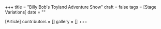 +++
title = "Billy Bob's Toyland Adventure Show"
draft = false
tags = [Stage Variations]
date = ""

[Article]
contributors = []
gallery = []
+++
